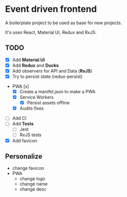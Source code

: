 # Event driven frontend

A boilerplate project to be used as base for new projects.

It's uses React, Material UI, Redux and RxJS.

## TODO

- [x] Add **Material UI**
- [x] Add **Redux** and **Ducks**
- [x] Add observers for API and Data (**RxJS**)
- [x] Try to persist state (redux-persist)
- PWA [x]
  - [x] Create a manifet.json to make a PWA
  - [x] Service Workers
    - [x] Persist assets offline
  - [x] Audits fixes
- [ ] Add CI
- [ ] Add **Tests**
  - [ ] Jest
  - [ ] RxJS tests
- [x] Add favicon

## Personalize

- change favicon
- PWA
  - change logo
  - change name
  - change desc
